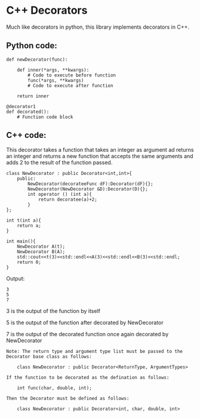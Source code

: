# C++ Decorators

Much like decorators in python, this library implements decorators in C++.

## Python code:

    def newDecorator(func):

        def inner(*args, **kwargs):
            # Code to execute before function
            func(*args, **kwargs)
            # Code to execute after function
        
        return inner
    
    @decorator1
    def decorated():
        # Function code block

## C++ code:

This decorator takes a function that takes an integer as argument ad returns an integer and returns a new function that accepts the same arguments and adds 2 to the result of the function passed.

    class NewDecorator : public Decorator<int,int>{
        public:
            NewDecorator(decorateeFunc dF):Decorator(dF){};
            NewDecorator(NewDecorator &D):Decorator(D){};
            int operator () (int a){
                return decoratee(a)+2;
            }
    };

    int t(int a){
        return a;
    }

    int main(){
        NewDecorator A(t);
        NewDecorator B(A);
        std::cout<<t(3)<<std::endl<<A(3)<<std::endl<<B(3)<<std::endl;
        return 0;
    }

Output:

    3
    5
    7

3 is the output of the function by itself

5 is the output of the function after decorated by NewDecorator

7 is the output of the decorated function once again decorated by NewDecorator

    Note: The return type and argument type list must be passed to the Decorator base class as follows:

        class NewDecorator : public Decorator<ReturnType, ArgumentTypes>

    If the function to be decorated as the defination as follows:

        int func(char, double, int);

    Then the Decorator must be defined as follows:

        class NewDecorator : public Decorator<int, char, double, int>